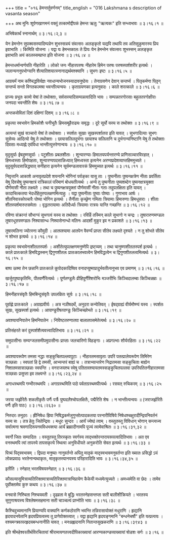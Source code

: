 +++
title = "०१६ हेमन्तर्तुवर्णनम्"
title_english = "016 Lakshmana s description of vasanta season"

+++
अथ मुनिः शूर्पणखागमनं वक्तुं तत्कामोद्दीपकं हेमन्त ऋतुः "ऋत्यकः" इति सन्ध्यभावः  ॥  ३।१६।१  ॥   

  

अभिषेकार्थं स्नानार्थम्  ॥  ३।१६।२,३  ॥   

  

येन हेमन्तेन सुपक्वसस्यादिम्पन्नेन शुभस्सन्नयं संवत्सरः अलङ्कृतो यद्यपि तथापि तव अतिसुकुमारस्य प्रिय इवाभाति । किमिति योजना । यद्वा यः हेमन्तकालः ते प्रियः येन हेमन्तेन संवत्सरः शुभस्सन् अलङ्कृत इवाभाति अयं कालस्सम्प्राप्त इति योजना  ॥  ३।१६।४  ॥   

  

हेमन्तधर्मान्वर्णयति नीहारेति । लोको जनः नीहारपरुषः नीहारेम हिमेन परुषः परुषस्पर्शशरीर इत्यर्थः । जलान्यननुपभोग्यानि शैत्यातिशयात्स्नानाद्यर्थमश्क्यानि । सुभगः इष्टः  ॥  ३।१६।५  ॥   

  

आग्रयर्मं नाम कश्चिद्धविर्यज्ञः नवधान्यभोजनस्यादावनुष्ठेयः । तेनाग्रयणेन देवान् सन्तर्प्य । पितृकर्मणा पितृ़न् सन्तर्प्य सन्तो विगतकल्मषा भवन्तीत्यन्वयः । कृताग्रयणका इत्यनुवादः । काले शरत्काले  ॥  ३।१६।६  ॥   

  

प्राज्यः प्रभूतः कामो येषां ते तथोक्ताः, सर्वसस्यादिसम्पन्नत्वादिति भावः । सम्पन्नतरगोरसाः बहुलतरगोक्षीराः जनपदा भवन्तीति शेषः  ॥  ३।१६।७  ॥   

  

अन्तकसेवितां दिशं दक्षिणां दिशम्  ॥  ३।१६।८  ॥   

  

प्रकृत्या स्वभावेन हिमकोशैः घनीभूतैः हिमसमूहैराढ्यः समृद्धः । दूरे सूर्यो यस्य स तथोक्तः  ॥  ३।१६।९  ॥   

  

अत्यन्तं सुखं सञ्चारो येषां ते तथोक्ताः । स्पर्शतः सुखाः सुखस्पर्शातपा इति यावत् । सुभगादित्याः सुभगः सुसेव्यः आदित्यो येषु ते तथोक्ताः । छायासलिलदुर्भगाः छायाश्च सलिलानि च दुर्भगान्यनिष्टानि येषु ते तथोक्ताः दिवसाः मध्याह्ने एवंविधा भान्तीत्युत्तरेणान्वयः  ॥  ३।१६।१०  ॥   

  

मृदुसूर्याः ईषदुष्णसूर्याः । पटुशीताः प्रबलशीताः । शून्यारण्याः हिमालयपर्यन्तारण्ये प्राणिसञ्चारविरहात् । हिमध्वस्ताः हिमोपहताः, शून्यारण्यपदसान्निध्यात् हिमध्वस्ता इत्यनेन अरण्यप्रदेशव्याप्तहिममुच्यते । मृदुसूर्यपदसान्निद्ध्यात् सनीहारा इत्यनेन सूर्यमण्डलावारकं हिममुच्यत इत्यर्थः  ॥  ३।१६।११  ॥   

  

निवृत्तानि आकाशे अनावृतप्रदेशे शयनानि भोगिनां पर्यङ्का यासु ताः । पुष्यनीताः पुष्यनक्षत्रेण नीताः प्रवर्तिताः येषु दिवसेषु पुष्यनक्षत्रं रात्रिकालं परिमाणं बोधयतीत्यर्थः । अन्ये तु पुष्यनीताः पुष्यशब्देन पुष्यनक्षत्रयुक्ता पौर्णमासी नीता लक्ष्यते । तथा च पुष्यनक्षत्रयुक्तां पौर्णमासीं नीताः गताः तदुपलक्षिता इति यावत् । कादाचित्कतया भेदधीहेतुरुपलक्षणमित्याहुः । यद्वा पुष्यनीताः पुष्याः पोष्याः । गुणाभाव आर्षः । शीतनिवारकोपचारैः पोष्या भोगिन इत्यर्थः । तैर्नीताः कृच्छ्रेण गमिताः त्रियामाः हिमारुणाः हिमधूसराः । शीताः शीतस्पर्शमारुतसमेताः । वृद्धतरायामाः अतिदैर्ध्याः त्रियामाः रात्रयः यान्ति गच्छन्ति  ॥  ३।१६।१२  ॥   

  

रविणा संक्रान्तं सौभाग्यं सुभगत्वं यस्य स तथोक्तः । रविर्हि तस्मिन् काले सुभागो न चन्द्रः । तुषारारुणमण्डलः तुषारधूसरमण्डलः निश्वासान्धः निश्वासेनान्धो मलिनः आदर्शो मुकुर इव न प्रकाशते  ॥  ३।१६।१३  ॥   

  

तुषारमलिना ज्योत्स्ना कौमुदी । आतपश्यामा आतपेन वैवर्ण्यं प्राप्ता सीतेव लक्ष्यते दृश्यते । न तु शोभते सीतेव न शोभत इत्यर्थः  ॥  ३।१६।१४  ॥   

  

प्रकृत्या स्वभावेनाशीतलस्पर्शः । अशीतेत्युपलक्षणमनुष्णेपि द्रष्टव्यम् । तथा चानुष्णाशीतलस्पर्श इत्यर्थः । काले प्रातःकाले हिमविद्धस्सन् द्विगुणशीतलः प्रातःकालभवत्वेन हिमविद्धत्वेन च द्विगुणशीतलत्वमित्यर्थः  ॥  ३।१६।१५  ॥   

  

बाष्प ऊष्मा तेन छन्नानि प्रातःकाले कूपोदकादिष्विव वनादप्यूष्माप्रादुर्भवतीत्यनुभव एव प्रमाणम्  ॥  ३।१६।१६  ॥   

  

खर्जूरपुष्पाकृतिभिः, पीतवर्णैरित्यर्थः । पूर्णतण्डुलैः व्रीहिपूर्णैश्शिरोभिः मञ्जरीभिः किञ्चिदालम्बाः किञ्चिन्नम्राः  ॥  ३।१६।१७  ॥   

  

हिमनीहारसंवृतैः हिमबिन्दुसंवृतैः उपलक्षितः सूर्यः  ॥  ३।१६।१८  ॥   

  

पूर्वाह्णे प्रातःकाले । अग्राह्यवीर्यः । अत्र नञीषदर्थे, अनुदरा कन्येतिवत् । ईषद्ग्राह्यं वीर्यमौष्ण्यं यस्य । स्पर्शतः सुखः, सुखस्पर्श इत्यर्थः । आपाण्डुरीषत्पाण्डुः किञ्चिच्छोभते  ॥  ३।१६।१९  ॥   

  

अवश्यायनिपातेन हिमनिपातेन । निविष्टतरुणातपा बालातपसमेतेत्यर्थः  ॥  ३।१६।२०  ॥   

  

प्रतिसंहरते करं दुस्पर्शशैत्यवत्त्वादितिभावः  ॥  ३।१६।२१  ॥   

  

समुपासीनाः सम्यग्जलसमीपमुपासीनाः प्राप्ताः जलचारिणो विहङ्गाः । अप्रगल्भाः शौर्यरहिताः  ॥  ३।१६।२२  ॥   

  

अवश्यायरूपेण तमसा नद्धाः सङ्कुचितपल्लवपुटाः । नीहारतमसावृताः उपरि पतत्प्रालेयरूपेण तिमिरेण सञ्छन्नाः । स्वपतां हि द्वे तमसी, आभ्यन्तरं बाह्यं च । तत्राभ्यान्तरेण निद्रातमसा सङ्कुचिताः बाह्येन निशातमसासञ्छन्नाः स्वपन्ति । वनराजयश्च स्वेषु पतितावश्यायतमस्सङ्कुचितपल्लवा उपरिपतितनीहारतमसा सञ्छन्नाः प्रसुप्ता इव लक्ष्यन्ते  ॥  ३।१६।२३,२४  ॥   

  

अगाधस्थमपि गम्भीरस्थमपि । अगाग्रस्थमिति पाठे पर्वताग्रस्थमपीत्यर्थः । रसवत् रुचिकरम्  ॥  ३।१६।२५  ॥   

  

जरया जर्झरितैः शकलीकृतैः पर्णैः पर्त्रैः पुष्पदलैश्चोपलक्षितैः, पद्मैरिति शेषः । न भान्तीत्यन्वयः  ॥  (जराजर्झरितैः पर्णैः इति पाठः)  ॥  ३।१६।२६३०  ॥   

  

निरुदरः तनूदरः । ह्रीनिषेधः ह्रिया निषिद्धकर्मजुगुप्सोत्पादकतया परनारीविषिये निषेधश्चक्षुरादीन्द्रियनिवर्तनं यस्य सः । तत्र हेतुः जितेन्द्रियः । मधुरः सुन्दरः । आर्यं ज्येष्ठं त्वाम् । वस्तुतस्तु विविधान् भोगान् सन्त्यज्य सर्वात्मना श्रवणादिरूपनवविधभक्त्या आर्यं ब्रह्मादीनामपि पूज्यं त्वामेवाश्रितः  ॥  ३।१६।३१,३२  ॥   

  

स्वर्गो जितः सम्पादितः । वस्तुतस्तु तिरस्कृतः स्वर्गस्य त्वद्भक्तेरन्तरायरूपत्वादितिभावः । अत एव वनस्थमपि त्वां तापस्ये तापसकृत्ये स्थित्वा अनुविधीयते अनुकरोति सेवत इत्यर्थः  ॥  ३।१६।३३  ॥   

  

पित्र्यं पितृस्वभावम् । द्विपदा मनुष्याः नानुवर्तन्ते अपितु मातृकं मातृस्वभावमनुवर्तन्त इति ख्यातः प्रसिद्धो ऽयं लोकप्रवादः भरतेनान्यथाकृतः, मातृकृतस्यानयस्य परिहारादिति भावः  ॥  ३।१६।३४,३५  ॥   

  

इतीति । स्नेहात् भरतविषयस्नेहात्  ॥  ३।१६।३६  ॥   

  

कौसल्यासुमित्राव्यतिरिक्तमात्राव्यतिरिक्तमात्राभिप्रायेण कैकेयी मध्यमेत्युच्यते । अमध्यमेति वा छेदः । तामेव पूर्वोक्तामेव कुरु कथय  ॥  ३।१६।३७  ॥   

  

वनवासे निश्चिता निश्चयवती । दृढव्रता मे बुद्धिः भरतस्नेहसन्तप्ता सती बालीशीक्रियते । भरतस्य सुगुणाश्रयस्य विश्लेषमसहमाना सती चाञ्चल्यं प्राप्नोति भावः  ॥  ३।१६।३८  ॥   

  

कैश्चिदुच्यमानानि प्रियाण्यपि वाक्यानि कर्णकठोराणि भवन्ति तन्निरासायोक्तं मधुराणि । हृद्यानि हृदयादनपेतानि हृदयप्रियत्वस्य तु प्रागेवोक्तत्वात् । यद्वा हृद्यानि हृदयङ्गमानि "बन्धनेचर्षौ" इति यत्प्रत्ययः । वश्यमन्त्रवत्परहृदयबन्धनानीति यावत् । मनःप्रह्लादनानि नितान्तसुखकराणि  ॥  ३।१६।३९४३  ॥   

  

इति श्रीमहेश्वरतीर्थविरचितायां श्रीरामायणतत्त्वदीपिकाख्यायां आरण्यकाण्डव्याख्यायां षोडशः सर्गः  ॥  ३।१६  ॥   

  

